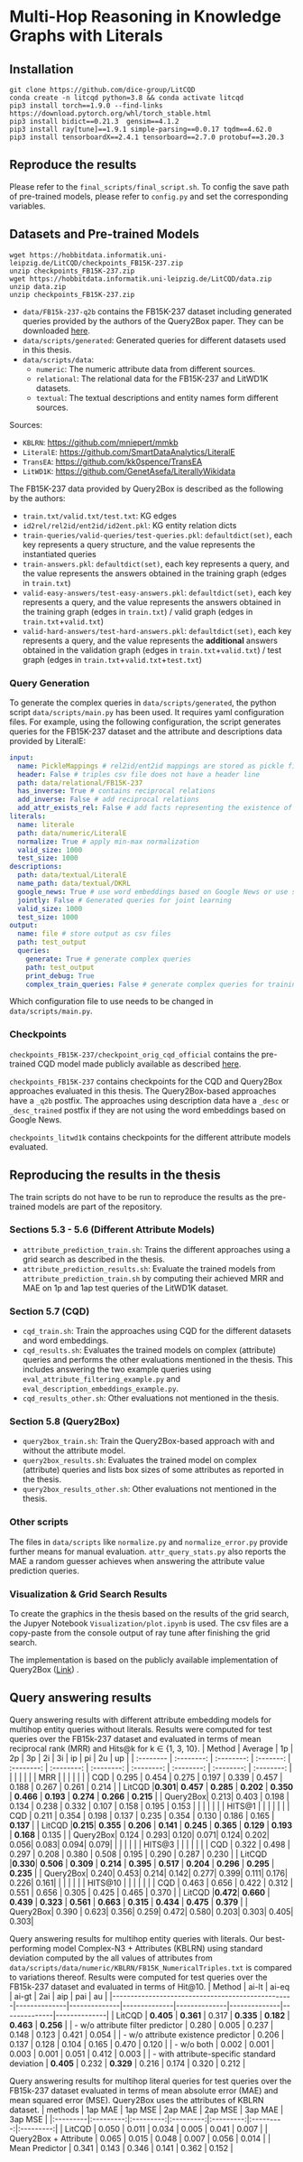 # Multi-Hop Reasoning in Knowledge Graphs with Literals

## Installation
```
git clone https://github.com/dice-group/LitCQD
conda create -n litcqd python=3.8 && conda activate litcqd
pip3 install torch==1.9.0 --find-links https://download.pytorch.org/whl/torch_stable.html
pip3 install bidict==0.21.3  gensim==4.1.2
pip3 install ray[tune]==1.9.1 simple-parsing==0.0.17 tqdm==4.62.0
pip3 install tensorboardX==2.4.1 tensorboard==2.7.0 protobuf==3.20.3
```

## Reproduce the results

Please refer to the `final_scripts/final_script.sh`. To config the save path of pre-trained models, please refer to `config.py` and set the corresponding variables.

## Datasets and Pre-trained Models

```
wget https://hobbitdata.informatik.uni-leipzig.de/LitCQD/checkpoints_FB15K-237.zip
unzip checkpoints_FB15K-237.zip
wget https://hobbitdata.informatik.uni-leipzig.de/LitCQD/data.zip
unzip data.zip
unzip checkpoints_FB15K-237.zip
```

- `data/FB15k-237-q2b` contains the FB15K-237 dataset including generated queries provided by the authors of the Query2Box paper.
They can be downloaded [here](http://snap.stanford.edu/betae/KG_data.zip).
- `data/scripts/generated`: Generated queries for different datasets used in this thesis.
- `data/scripts/data`:
    - `numeric`: The numeric attribute data from different sources.
    - `relational`: The relational data for the FB15K-237 and LitWD1K datasets.
    - `textual`: The textual descriptions and entity names form different sources.

Sources:
- `KBLRN`: https://github.com/mniepert/mmkb
- `LiteralE`: https://github.com/SmartDataAnalytics/LiteralE
- `TransEA`: https://github.com/kk0spence/TransEA
- `LitWD1K`: https://github.com/GenetAsefa/LiterallyWikidata

The FB15K-237 data provided by Query2Box is described as the following by the authors:
- `train.txt/valid.txt/test.txt`: KG edges
- `id2rel/rel2id/ent2id/id2ent.pkl`: KG entity relation dicts
- `train-queries/valid-queries/test-queries.pkl`: `defaultdict(set)`, each key represents a query structure, and the value represents the instantiated queries
- `train-answers.pkl`: `defaultdict(set)`, each key represents a query, and the value represents the answers obtained in the training graph (edges in `train.txt`)
- `valid-easy-answers/test-easy-answers.pkl`: `defaultdict(set)`, each key represents a query, and the value represents the answers obtained in the training graph (edges in `train.txt`) / valid graph (edges in `train.txt`+`valid.txt`)
- `valid-hard-answers/test-hard-answers.pkl`: `defaultdict(set)`, each key represents a query, and the value represents the **additional** answers obtained in the validation graph (edges in `train.txt`+`valid.txt`) / test graph (edges in `train.txt`+`valid.txt`+`test.txt`)


### Query Generation

To generate the complex queries in `data/scripts/generated`, the python script `data/scripts/main.py` has been used.
It requires yaml configuration files. For example, using the following configuration, the script generates queries for the FB15K-237 dataset and the attribute and descriptions data provided by LiteralE:
```yaml
input: 
  name: PickleMappings # rel2id/ent2id mappings are stored as pickle files
  header: False # triples csv file does not have a header line
  path: data/relational/FB15K-237
  has_inverse: True # contains reciprocal relations
  add_inverse: False # add reciprocal relations
  add_attr_exists_rel: False # add facts representing the existence of an attribute
literals:
  name: literale
  path: data/numeric/LiteralE
  normalize: True # apply min-max normalization
  valid_size: 1000
  test_size: 1000
descriptions:
  path: data/textual/LiteralE
  name_path: data/textual/DKRL
  google_news: True # use word embeddings based on Google News or use self-trained
  jointly: False # Generated queries for joint learning
  valid_size: 1000
  test_size: 1000
output:
  name: file # store output as csv files
  path: test_output
  queries:
    generate: True # generate complex queries
    path: test_output
    print_debug: True
    complex_train_queries: False # generate complex queries for training data; required by Query2Box
```
Which configuration file to use needs to be changed in `data/scripts/main.py`.

### Checkpoints

`checkpoints_FB15K-237/checkpoint_orig_cqd_official` contains the pre-trained CQD model made publicly available as described [here](https://github.com/pminervini/KGReasoning/blob/main/CQD.md).

`checkpoints_FB15K-237` contains checkpoints for the CQD and Query2Box approaches evaluated in this thesis. The Query2Box-based approaches have a `_q2b` postfix. The approaches using description data have a `_desc` or `_desc_trained` postfix if they are not using the word embeddings based on Google News.

`checkpoints_litwd1k` contains checkpoints for the different attribute models evaluated.

## Reproducing the results in the thesis

The train scripts do not have to be run to reproduce the results as the pre-trained models are part of the repository.

### Sections 5.3 - 5.6 (Different Attribute Models)

- `attribute_prediction_train.sh`: Trains the different approaches using a grid search as described in the thesis.
- `attribute_prediction_results.sh`: Evaluate the trained models from `attribute_prediction_train.sh` by computing their achieved MRR and MAE on 1p and 1ap test queries of the LitWD1K dataset.

### Section 5.7 (CQD)
- `cqd_train.sh`: Train the approaches using CQD for the different datasets and word embeddings.
- `cqd_results.sh`: Evaluates the trained models on complex (attribute) queries and performs the other evaluations mentioned in the thesis. This includes answering the two example queries using `eval_attribute_filtering_example.py` and `eval_description_embeddings_example.py`.
- `cqd_results_other.sh`: Other evaluations not mentioned in the thesis.

### Section 5.8 (Query2Box)
- `query2box_train.sh`: Train the Query2Box-based approach with and without the attribute model.
- `query2box_results.sh`: Evaluates the trained model on complex (attribute) queries and lists box sizes of some attributes as reported in the thesis.
- `query2box_results_other.sh`: Other evaluations not mentioned in the thesis.

### Other scripts

The files in `data/scripts` like `normalize.py` and `normalize_error.py` provide further means for manual evaluation.
`attr_query_stats.py` also reports the MAE a random guesser achieves when answering the attribute value prediction queries.

### Visualization & Grid Search Results
To create the graphics in the thesis based on the results of the grid search, the Jupyer Notebook `Visualization/plot.ipynb` is used.
The csv files are a copy-paste from the console output of ray tune after finishing the grid search.

The implementation is based on the publicly available implementation of Query2Box ([Link](https://github.com/snap-stanford/KGReasoning)) .

## Query answering results
Query answering results with different attribute embedding models for multihop entity queries without literals. Results were computed for test queries over the FB15k-237 dataset and evaluated in terms of mean reciprocal rank (MRR) and Hits@k for k ∈ {1, 3, 10}.
| Method   | Average | 1p      | 2p      | 3p      | 2i      | 3i      | ip      | pi      | 2u      | up      |
| :-------- | :--------: | :--------: | :-------: | :--------: | :--------: | :--------: | :--------: | :--------: | :--------: | :--------: |
|          |         |         |         |         |   MRR   |         |         |         |         |         |
| CQD      |    0.295     | 0.454  | 0.275  | 0.197  | 0.339  | 0.457  | 0.188  | 0.267  | 0.261  | 0.214  |
|  LitCQD |**0.301**| **0.457**  | **0.285**  | **0.202**  | **0.350**  | **0.466**  | **0.193**  | **0.274**  | **0.266**  | **0.215**  |
| Query2Box| 0.213| 0.403 | 0.198 | 0.134 | 0.238 | 0.332 | 0.107 | 0.158 | 0.195 | 0.153 |
|          |         |         |         |         | HITS@1  |         |         |         |         |         |
| CQD  |  0.211  | 0.354  | 0.198  | 0.137  | 0.235  | 0.354  | 0.130  | 0.186  | 0.165 | **0.137**  |
|  LitCQD |**0.215**| **0.355**  | **0.206**  | **0.141**  | **0.245**  | **0.365**  | **0.129**  | **0.193**  | **0.168**  | 0.135  |
| Query2Box| 0.124 | 0.293| 0.120| 0.071| 0.124| 0.202| 0.056| 0.083| 0.094| 0.079|
|          |         |         |         |         | HITS@3  |         |         |         |         |         |
| CQD      |    0.322   | 0.498  | 0.297  | 0.208  | 0.380  | 0.508  | 0.195  | 0.290  | 0.287  | 0.230  |
|  LitCQD |**0.330**| **0.506**  | **0.309**  | **0.214**  | **0.395**  | **0.517**  | **0.204**  | **0.296**  | **0.295**  | **0.235**  |
| Query2Box| 0.240| 0.453| 0.214| 0.142| 0.277| 0.399| 0.111| 0.176| 0.226| 0.161|
|          |         |         |         |         | HITS@10 |         |         |         |         |         |
| CQD |  0.463 | 0.656  | 0.422  | 0.312  | 0.551  | 0.656  | 0.305  | 0.425  | 0.465  | 0.370  |
|  LitCQD |**0.472**| **0.660**  | **0.439**  | **0.323** | **0.561** | **0.663**  | **0.315**  | **0.434**  | **0.475**  | **0.379**  |
| Query2Box| 0.390 | 0.623| 0.356| 0.259| 0.472| 0.580| 0.203| 0.303| 0.405| 0.303|



Query answering results for multihop entity queries with literals. Our best-performing model Complex-N3 + Attributes (KBLRN) using standard deviation computed by the all values of attributes from `data/scripts/data/numeric/KBLRN/FB15K_NumericalTriples.txt` is compared to variations thereof. Results were computed for test queries over the FB15k-237 dataset and evaluated in terms of Hit@10.
| Method                                           | ai-lt        | ai-eq        | ai-gt        | 2ai          | aip          | pai          | au           |
|--------------------------------------------------|--------------|--------------|--------------|--------------|--------------|--------------|--------------|
| LitCQD                                          | **0.405**    | **0.361**    | 0.317        | **0.335**    | **0.182**    | **0.463**    | **0.256**    |
| - w/o attribute filter predictor                 | 0.280        | 0.005        | 0.237        | 0.148        | 0.123        | 0.421        | 0.054        |
| - w/o attribute existence predictor              | 0.206        | 0.137        | 0.128        | 0.104        | 0.165        | 0.470        | 0.120        |
| - w/o both                                       | 0.002        | 0.001        | 0.003        | 0.001        | 0.051        | 0.412        | 0.003        |
| - with attribute-specific standard deviation     | **0.405**    | 0.232        | **0.329**    | 0.216        | 0.174        | 0.320        | 0.212        |



Query answering results for multihop literal queries for test queries over the FB15k-237 dataset evaluated in terms of mean absolute error (MAE) and mean squared error (MSE). Query2Box uses the attributes of KBLRN dataset.
| methods        | 1ap MAE | 1ap MSE | 2ap MAE | 2ap MSE | 3ap MAE | 3ap MSE |
|:---------|:---------:|:---------:|:---------:|:---------:|:---------:|:---------:|
| LitCQD         | 0.050  | 0.011  | 0.034  | 0.005  | 0.041  | 0.007  |
| Query2Box + Attribute | 0.065  | 0.015   | 0.048  | 0.007  | 0.056  | 0.014  |
| Mean Predictor | 0.341  | 0.143   | 0.346  | 0.141  | 0.362  | 0.152  |





